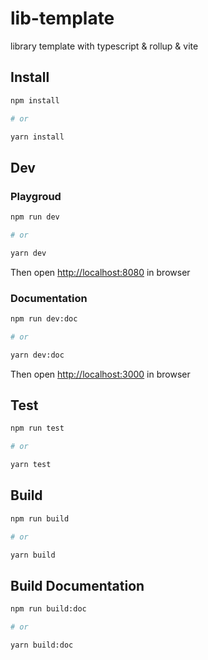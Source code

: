 # lib-template

library template with typescript &amp; rollup &amp; vite

## Install

```bash
npm install

# or

yarn install
```

## Dev

### Playgroud

```bash
npm run dev

# or

yarn dev
```

Then open [http://localhost:8080](http://localhost:8080) in browser

### Documentation

```bash
npm run dev:doc

# or

yarn dev:doc
```

Then open [http://localhost:3000](http://localhost:3000) in browser

## Test

```bash
npm run test

# or

yarn test
```

## Build

```bash
npm run build

# or

yarn build
```

## Build Documentation

```bash
npm run build:doc

# or

yarn build:doc
```